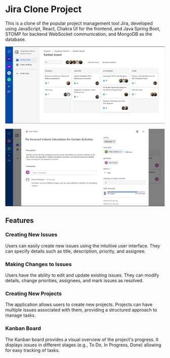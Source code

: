 # Jira Clone Project

This is a clone of the popular project management tool Jira, developed using JavaScript, React, Chakra UI for the frontend, and Java Spring Boot, STOMP for backend WebSocket communication, and MongoDB as the database.

![Jira Clone Project](./src/res/projImg/SS1.png)

![Issue](./src//res/projImg/SS2.png)

## Features

### Creating New Issues
Users can easily create new issues using the intuitive user interface. They can specify details such as title, description, priority, and assignee.

### Making Changes to Issues
Users have the ability to edit and update existing issues. They can modify details, change priorities, assignees, and mark issues as resolved.

### Creating New Projects
The application allows users to create new projects. Projects can have multiple issues associated with them, providing a structured approach to manage tasks.

### Kanban Board
The Kanban board provides a visual overview of the project's progress. It displays issues in different stages (e.g., To Do, In Progress, Done) allowing for easy tracking of tasks.


